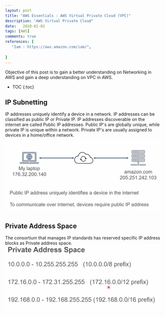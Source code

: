 ```yaml
---
layout: post
title: "AWS Essentials : AWS Virtual Private Cloud (VPC)"
description: "AWS Virtual Private Cloud"
date:   2020-01-02
tags: [AWS]
comments: true
references: [
   "Iam : https://aws.amazon.com/iam/",
   
]
---  
```


Objective of this post is to gain a better understanding on Networking in AWS and gain a deep understanding on VPC in AWS.

* TOC
{:toc}

## IP Subnetting  
IP addresses uniquely identify a device in a network.  IP addresses can be classified as public IP or Private IP. IP addresses discoverable on the internet are called Public IP addresses. Public IP's are globally unique, while private IP is unique within a network. Private IP's are usually assigned to devices in a home/office network.
<img src="../../images/2020-11-14-11-51-56.png" class="img-responsive"/>

## Private Address Space 

The consortium that manages IP standards has reserved specific IP address blocks as Private address space. 
<img src="../../images/2020-11-14-11-54-03.png" class="img-responsive"/>